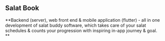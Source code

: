 <h2>Salat Book</h2>

**Backend (server), web front end & mobile application (flutter) - all in one development of salat buddy software, which takes care of your salat schedules & counts your progression with inspiring in-app journey & goal.
**
